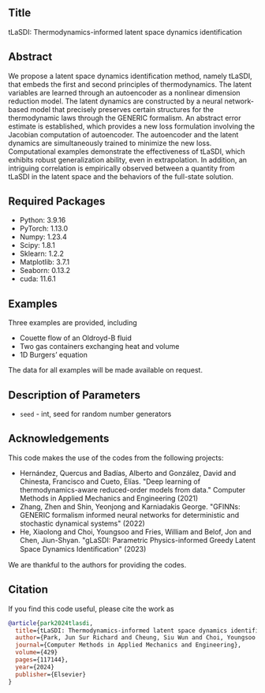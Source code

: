 ## Title

tLaSDI: Thermodynamics-informed latent space dynamics identification


## Abstract 

We propose a latent space dynamics identification method, namely tLaSDI, that embeds the first and second principles of thermodynamics. 
The latent variables are learned through an autoencoder as a nonlinear dimension reduction model.
The latent dynamics are constructed by a neural network-based model that precisely preserves certain structures for the thermodynamic laws through the GENERIC formalism.
An abstract error estimate is established, which provides a new loss formulation involving the Jacobian computation of autoencoder.
The autoencoder and the latent dynamics are simultaneously trained to minimize the new loss.
Computational examples demonstrate the effectiveness of tLaSDI, which exhibits robust generalization ability, even in extrapolation.
In addition, an intriguing correlation is empirically observed between a quantity from tLaSDI in the latent space and the behaviors of the full-state solution.

## Required Packages

- Python: 3.9.16
- PyTorch: 1.13.0
- Numpy: 1.23.4
- Scipy: 1.8.1
- Sklearn: 1.2.2
- Matplotlib: 3.7.1
- Seaborn: 0.13.2
- cuda: 11.6.1

## Examples

Three examples are provided, including
- Couette flow of an Oldroyd-B fluid
- Two gas containers exchanging heat and volume
- 1D Burgers’ equation

The data for all examples will be made available on request.

## Description of Parameters

- `seed` - int, seed for random number generators

## Acknowledgements

This code makes the use of the codes from the following projects:

- Hernández, Quercus and Badías, Alberto and González, David and Chinesta, Francisco and Cueto, Elías. "Deep learning of thermodynamics-aware reduced-order models from data." Computer Methods in Applied Mechanics and Engineering (2021)
- Zhang, Zhen and Shin, Yeonjong and Karniadakis George. "GFINNs: GENERIC formalism informed neural networks for deterministic and stochastic dynamical systems" (2022)
- He, Xiaolong and Choi, Youngsoo and Fries, William and Belof, Jon and Chen, Jiun-Shyan. "gLaSDI: Parametric Physics-informed Greedy Latent Space Dynamics Identiﬁcation" (2023)

We are thankful to the authors for providing the codes.

## Citation

If you find this code useful, please cite the work as

```bibtex
@article{park2024tlasdi,
  title={tLaSDI: Thermodynamics-informed latent space dynamics identification},
  author={Park, Jun Sur Richard and Cheung, Siu Wun and Choi, Youngsoo and Shin, Yeonjong},
  journal={Computer Methods in Applied Mechanics and Engineering},
  volume={429}
  pages={117144},
  year={2024}
  publisher={Elsevier}
}
